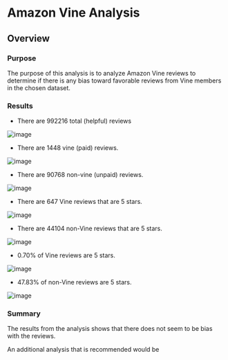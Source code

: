 # Amazon Vine Analysis
## Overview
### Purpose
The purpose of this analysis is to analyze Amazon Vine reviews to determine if there is any bias toward favorable reviews from Vine members in the chosen dataset.

### Results

* There are 992216 total (helpful) reviews 

![image](https://user-images.githubusercontent.com/108503112/210468239-44f647a9-1fcf-45cd-af7e-677c8e2caf4f.png)


* There are 1448 vine (paid) reviews.

![image](https://user-images.githubusercontent.com/108503112/210306180-da1be619-9379-4158-a5e7-7be256cbb8cf.png)

* There are 90768 non-vine (unpaid) reviews.

![image](https://user-images.githubusercontent.com/108503112/210306038-8c1303d3-3651-4990-a304-da184038507c.png)

* There are 647 Vine reviews that are 5 stars.

![image](https://user-images.githubusercontent.com/108503112/210306768-8cc02b99-a483-4402-9d16-1997f7abaf52.png)

* There are 44104 non-Vine reviews that are 5 stars.

![image](https://user-images.githubusercontent.com/108503112/210468569-82ab8ae0-00a8-422a-be07-a78bb69a6681.png)

* 0.70% of Vine reviews are 5 stars.

![image](https://user-images.githubusercontent.com/108503112/210468772-9929b365-4a79-4126-a94f-0db54448f33b.png)

* 47.83% of non-Vine reviews are 5 stars.

![image](https://user-images.githubusercontent.com/108503112/210468653-5d27edbf-ec41-4b44-9429-05da45c48d01.png)


### Summary
The results from the analysis shows that there does not seem to be bias with the reviews.

An additional analysis that is recommended would be
